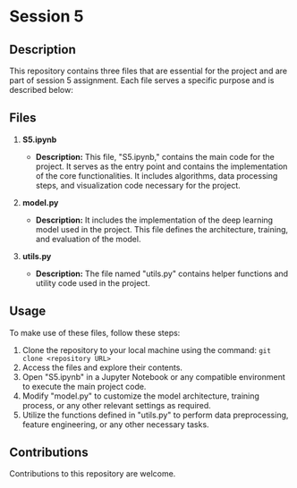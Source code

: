 # **Session 5**

## Description
This repository contains three files that are essential for the project and are part of session 5 assignment. Each file serves a specific purpose and is described below:


## Files

1. **S5.ipynb**
   - **Description:** This file, "S5.ipynb," contains the main code for the project. It serves as the entry point and contains the implementation of the core functionalities. It includes algorithms, data processing steps, and visualization code necessary for the project.

2. **model.py**
   - **Description:**  It includes the implementation of the deep learning  model used in the project. This file defines the architecture, training, and evaluation of the model.

3. **utils.py**
   - **Description:** The file named "utils.py" contains helper functions and utility code used in the project. 


## Usage
To make use of these files, follow these steps:
1. Clone the repository to your local machine using the command: `git clone <repository URL>`
2. Access the files and explore their contents.
3. Open "S5.ipynb" in a Jupyter Notebook or any compatible environment to execute the main project code.
4. Modify "model.py" to customize the model architecture, training process, or any other relevant settings as required.
5. Utilize the functions defined in "utils.py" to perform data preprocessing, feature engineering, or any other necessary tasks.


## Contributions
Contributions to this repository are welcome.